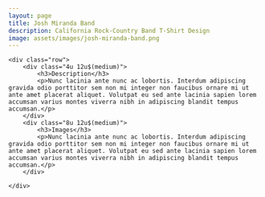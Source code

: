 ```yaml
---
layout: page
title: Josh Miranda Band
description: California Rock-Country Band T-Shirt Design
image: assets/images/josh-miranda-band.png
---
```


<div id="main" class="alt">
  <div class="inner">

    <div class="row">
    	<div class="4u 12u$(medium)">
    		<h3>Description</h3>
    		<p>Nunc lacinia ante nunc ac lobortis. Interdum adipiscing gravida odio porttitor sem non mi integer non faucibus ornare mi ut ante amet placerat aliquet. Volutpat eu sed ante lacinia sapien lorem accumsan varius montes viverra nibh in adipiscing blandit tempus accumsan.</p>
    	</div>
    	<div class="8u 12u$(medium)">
    		<h3>Images</h3>
    		<p>Nunc lacinia ante nunc ac lobortis. Interdum adipiscing gravida odio porttitor sem non mi integer non faucibus ornare mi ut ante amet placerat aliquet. Volutpat eu sed ante lacinia sapien lorem accumsan varius montes viverra nibh in adipiscing blandit tempus accumsan.</p>
    	</div>

    </div>
  </div>
</div>
